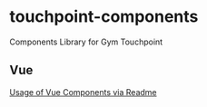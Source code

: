 # touchpoint-components
Components Library for Gym Touchpoint

## Vue
[Usage of Vue Components via Readme](./vue/README.md)
